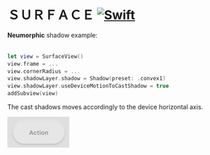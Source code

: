 # ＳＵＲＦＡＣＥ [![Swift](https://img.shields.io/badge/swift-5.1-orange.svg?style=flat)](#)

**Neumorphic** shadow example:

```swift

let view = SurfaceView()
view.frame = ...
view.cornerRadius = ...
view.shadowLayer.shadow = Shadow(preset: .convex1)
view.shadowLayer.useDeviceMotionToCastShadow = true
addSubview(view)
```

The cast shadows moves accordingly to the device horizontal axis.

<img src="docs_/button.gif" width=140 alt="screen" />

